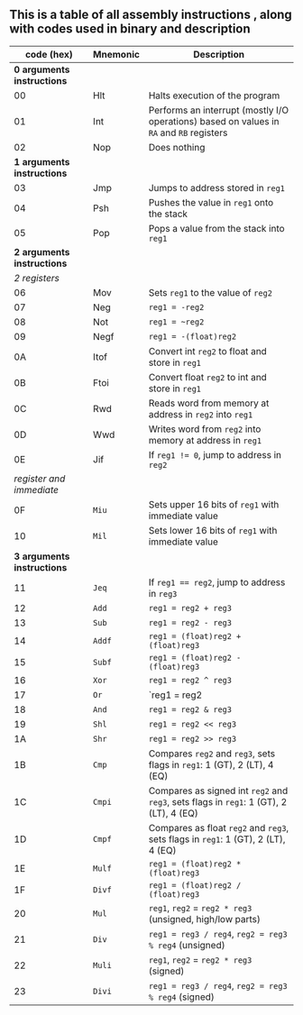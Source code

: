 ## This is a table of all assembly instructions , along with codes used in binary and description
| code (hex)                   | Mnemonic | Description                                                                            |
| ---------------------------- | -------- | -------------------------------------------------------------------------------------- |
| **0 arguments instructions** |
| 00                           | Hlt      | Halts execution of the program                                                         |
| 01                           | Int      | Performs an interrupt (mostly I/O operations) based on values in `RA` and `RB` registers                 |
| 02                           | Nop      | Does nothing                                                                           |
| **1 arguments instructions** |
| 03                           | Jmp      | Jumps to address stored in `reg1`                                                      |
| 04                           | Psh      | Pushes the value in `reg1` onto the stack                                              |
| 05                           | Pop      | Pops a value from the stack into `reg1`                                                |
| **2 arguments instructions** |
| *2 registers*                |
| 06                           | Mov      | Sets `reg1` to the value of `reg2`                                                     |
| 07                           | Neg      | `reg1 = -reg2`                                                                         |
| 08                           | Not      | `reg1 = ~reg2`                                                                         |
| 09                           | Negf     | `reg1 = -(float)reg2`                                                                  |
| 0A                           | Itof     | Convert int `reg2` to float and store in `reg1`                                        |
| 0B                           | Ftoi     | Convert float `reg2` to int and store in `reg1`                                        |
| 0C                           | Rwd      | Reads word from memory at address in `reg2` into `reg1`                                |
| 0D                           | Wwd      | Writes word from `reg2` into memory at address in `reg1`                               |
| 0E                           | Jif      | If `reg1 != 0`, jump to address in `reg2`                                              |
| *register and immediate*     |
| 0F                           | `Miu`    | Sets upper 16 bits of `reg1` with immediate value                                      |
| 10                           | `Mil`    | Sets lower 16 bits of `reg1` with immediate value                                      |
| **3 arguments instructions** |
| 11                           | `Jeq`    | If `reg1 == reg2`, jump to address in `reg3`                                           |
| 12                           | `Add`    | `reg1 = reg2 + reg3`                                                                   |
| 13                           | `Sub`    | `reg1 = reg2 - reg3`                                                                   |
| 14                           | `Addf`   | `reg1 = (float)reg2 + (float)reg3`                                                     |
| 15                           | `Subf`   | `reg1 = (float)reg2 - (float)reg3`                                                     |
| 16                           | `Xor`    | `reg1 = reg2 ^ reg3`                                                                   |
| 17                           | `Or`     | `reg1 = reg2                                                                           | reg3` |
| 18                           | `And`    | `reg1 = reg2 & reg3`                                                                   | s     |
| 19                           | `Shl`    | `reg1 = reg2 << reg3`                                                                  |
| 1A                           | `Shr`    | `reg1 = reg2 >> reg3`                                                                  |
| 1B                           | `Cmp`    | Compares `reg2` and `reg3`, sets flags in `reg1`: 1 (GT), 2 (LT), 4 (EQ)               |
| 1C                           | `Cmpi`   | Compares as signed int `reg2` and `reg3`, sets flags in `reg1`: 1 (GT), 2 (LT), 4 (EQ) |
| 1D                           | `Cmpf`   | Compares as float `reg2` and `reg3`, sets flags in `reg1`: 1 (GT), 2 (LT), 4 (EQ)      |
| 1E                           | `Mulf`   | `reg1 = (float)reg2 * (float)reg3`                                                     |
| 1F                           | `Divf`   | `reg1 = (float)reg2 / (float)reg3`                                                     |
| 20                           | `Mul`    | `reg1`, `reg2` = `reg2 * reg3` (unsigned, high/low parts)                              |
| 21                           | `Div`    | `reg1 = reg3 / reg4`, `reg2 = reg3 % reg4` (unsigned)                                  |
| 22                           | `Muli`   | `reg1`, `reg2` = `reg2 * reg3` (signed)                                                |
| 23                           | `Divi`   | `reg1 = reg3 / reg4`, `reg2 = reg3 % reg4` (signed)                                    |